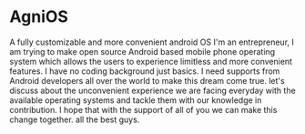 # AgniOS
A fully customizable and more convenient android OS
I'm an entrepreneur, I am trying to make open source Android based mobile phone operating system which allows the users to experience limitless and more convenient features. I have no coding background just basics. I need supports from Android developers all over the world to make this dream come true.
let's discuss about the unconvenient experience we are facing everyday with the available operating systems and tackle them with our knowledge in contribution.
I hope that with the support of all of you we can make this change together.
all the best guys.

